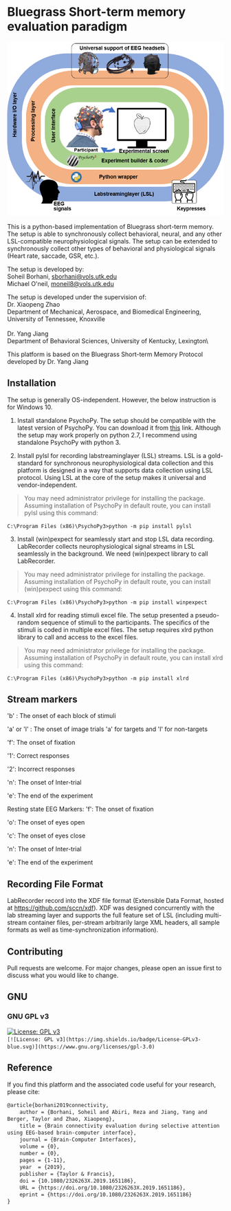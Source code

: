# Bluegrass Short-term memory evaluation paradigm

![image](stimuli/Platform.png)

This is a python-based implementation of Bluegrass short-term memory. The setup is able to synchronously collect behavioral, neural, and any other LSL-compatible neurophysiological signals.
The setup can be extended to synchronously collect other types of behavioral and physiological signals (Heart rate, saccade, GSR, etc.).

The setup is developed by:\
Soheil Borhani, sborhani@vols.utk.edu\
Michael O'neil, moneil8@vols.utk.edu

The setup is developed under the supervision of:\
Dr. Xiaopeng Zhao\
Department of Mechanical, Aerospace, and Biomedical Engineering, University of Tennessee, Knoxville\
\
Dr. Yang Jiang\
Department of Behavioral Sciences, University of Kentucky, Lexington\

This platform is based on the Bluegrass Short-term Memory Protocol developed by Dr. Yang Jiang

## Installation
The setup is generally OS-independent. However, the below instruction is for Windows 10.


1. Install standalone PsychoPy. 
The setup should be compatible with the latest version of PsychoPy. You can download it from [this](https://github.com/psychopy/psychopy/releases) link. Although the setup may work properly on python 2.7, I recommend using standalone PsychoPy with python 3.



2. Install pylsl for recording labstreaminglayer (LSL) streams.
LSL is a gold-standard for synchronous neurophysiological data collection and this platform is designed in a way that supports data collection using LSL protocol. Using LSL at the core of the setup makes it universal and vendor-independent.

> You may need administrator privilege for installing the package. Assuming installation of PsychoPy in default route, you can install pylsl using this command:
```windows
C:\Program Files (x86)\PsychoPy3>python -m pip install pylsl
```



3. Install (win)pexpect for seamlessly start and stop LSL data recording.
LabRecorder collects neurophysiological signal streams in LSL seamlessly in the background. We need (win)pexpect library to call LabRecorder.


> You may need administrator privilege for installing the package. Assuming installation of PsychoPy in default route, you can install (win)pexpect using this command:
```windows
C:\Program Files (x86)\PsychoPy3>python -m pip install winpexpect
```



4. Install xlrd for reading stimuli excel file.
The setup presented a pseudo-random sequence of stimuli to the participants. The specifics of the stimuli is coded in multiple excel files. The setup requires xlrd python library to call and access to the excel files.


> You may need administrator privilege for installing the package. Assuming installation of PsychoPy in default route, you can install xlrd using this command:
```windows
C:\Program Files (x86)\PsychoPy3>python -m pip install xlrd
```



## Stream markers
'b' : The onset of each block of stimuli

'a' or 'l' : The onset of image trials 'a' for targets and 'l' for non-targets

'f': The onset of fixation

'1': Correct responses

'2': Incorrect responses

'n': The onset of Inter-trial

'e': The end of the experiment

Resting state EEG Markers:
'f': The onset of fixation

'o': The onset of eyes open

'c': The onset of eyes close

'n': The onset of Inter-trial

'e': The end of the experiment


## Recording File Format
LabRecorder record into the XDF file format (Extensible Data Format, hosted at https://github.com/sccn/xdf). XDF was designed concurrently with the lab streaming layer and supports the full feature set of LSL (including multi-stream container files, per-stream arbitrarily large XML headers, all sample formats as well as time-synchronization information).

## Contributing
Pull requests are welcome. For major changes, please open an issue first to discuss what you would like to change.

## GNU
### GNU GPL v3
[![License: GPL v3](https://img.shields.io/badge/License-GPLv3-blue.svg)](https://www.gnu.org/licenses/gpl-3.0)    
`[![License: GPL v3](https://img.shields.io/badge/License-GPLv3-blue.svg)](https://www.gnu.org/licenses/gpl-3.0)`

## Reference
If you find this platform and the associated code useful for your research, please cite:

```
@article{borhani2019connectivity,
	author = {Borhani, Soheil and Abiri, Reza and Jiang, Yang and Berger, Taylor and Zhao, Xiaopeng},
	title = {Brain connectivity evaluation during selective attention using EEG-based brain-computer interface},
	journal = {Brain-Computer Interfaces},
	volume = {0},
	number = {0},
	pages = {1-11},
	year  = {2019},
	publisher = {Taylor & Francis},
	doi = {10.1080/2326263X.2019.1651186},
	URL = {https://doi.org/10.1080/2326263X.2019.1651186},
	eprint = {https://doi.org/10.1080/2326263X.2019.1651186}
}
```
